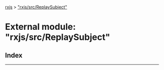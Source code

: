 [rxjs](../README.md) > ["rxjs/src/ReplaySubject"](../modules/_rxjs_src_replaysubject_.md)

# External module: "rxjs/src/ReplaySubject"

## Index

---


